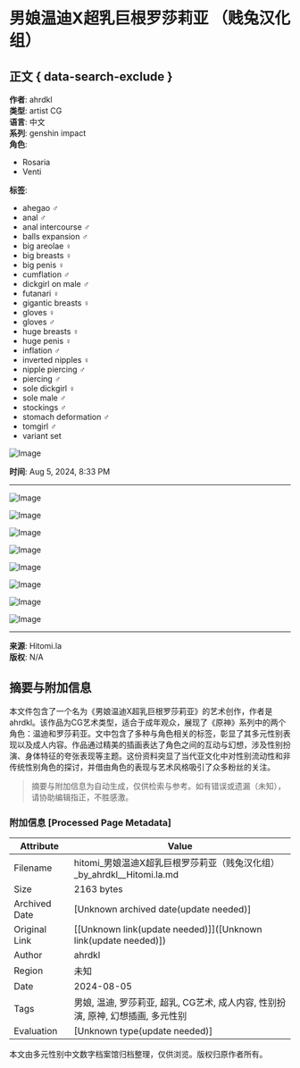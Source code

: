 # 男娘温迪X超乳巨根罗莎莉亚 （贱兔汉化组）

## 正文 { data-search-exclude }


**作者**: ahrdkl  
**类型**: artist CG  
**语言**: 中文  
**系列**: genshin impact  
**角色**:  
- Rosaria  
- Venti  

**标签**:  
- ahegao ♂  
- anal ♂  
- anal intercourse ♂  
- balls expansion ♂  
- big areolae ♀  
- big breasts ♀  
- big penis ♀  
- cumflation ♂  
- dickgirl on male ♂  
- futanari ♀  
- gigantic breasts ♀  
- gloves ♀  
- gloves ♂  
- huge breasts ♀  
- huge penis ♀  
- inflation ♂  
- inverted nipples ♀  
- nipple piercing ♂  
- piercing ♂  
- sole dickgirl ♀  
- sole male ♂  
- stockings ♂  
- stomach deformation ♂  
- tomgirl ♂  
- variant set  

![Image](https://atn.hitomi.la/webpbigtn/6/62/33f802ed9074a834dae4f2a210ee5423c5192910d05488cc4ffc9a2c461d1626.webp)

**时间**: Aug 5, 2024, 8:33 PM  

---

![Image](https://atn.hitomi.la/webpsmallsmalltn/6/62/33f802ed9074a834dae4f2a210ee5423c5192910d05488cc4ffc9a2c461d1626.webp)

![Image](https://btn.hitomi.la/webpsmallsmalltn/2/99/b674d98119dc2bbbd364e9d0c0b6420990d52d60212cbd520109dbbd1d912992.webp)

![Image](https://atn.hitomi.la/webpsmallsmalltn/0/0b/b0a19622b950a809288d5c31b57253bc31ae0c1ffaeb4ae79ce0a9271d5770b0.webp)

![Image](https://btn.hitomi.la/webpsmallsmalltn/4/a5/26b2a1112e0b7bdb49f305d8340d313de2fdd0d7a98eed010132bef7db6eba54.webp)

![Image](https://atn.hitomi.la/webpsmallsmalltn/5/cc/a111e3cfc814af18ddb43741079891d8a793df79c9f4f5fcc1c3b9923c41dcc5.webp)

![Image](https://atn.hitomi.la/webpsmallsmalltn/2/5f/f591c3350ebdf711616606dd413a472a0c9afa311f040bbc825716ca895f45f2.webp)

![Image](https://atn.hitomi.la/webpsmallsmalltn/5/2e/e420231c1fbc499b56447eca9e8c862d3bac7f38e734f94f1fad9c08d4d722e5.webp)

![Image](https://btn.hitomi.la/webpsmallsmalltn/0/85/197622ac47ee64ad4d5f876037b65e4a29be127d7012643fda60ed6fbb2cb850.webp)

---

**来源**: Hitomi.la  
**版权**: N/A  
<!-- tcd_original_link https://hitomi.la/cg/%E7%94%B7%E5%A8%98%E6%B8%A9%E8%BF%AAx%E8%B6%85%E4%B9%B3%E5%B7%A8%E6%A0%B9%E7%BD%97%E8%8E%8E%E8%8E%89%E4%BA%9A-%EF%BC%88%E8%B4%B1%E5%85%94%E6%B1%89%E5%8C%96%E7%BB%84%EF%BC%89-%E4%B8%AD%E6%96%87-3012300.html -->


## 摘要与附加信息

<!-- tcd_abstract -->
本文件包含了一个名为《男娘温迪X超乳巨根罗莎莉亚》的艺术创作，作者是ahrdkl。该作品为CG艺术类型，适合于成年观众，展现了《原神》系列中的两个角色：温迪和罗莎莉亚。文中包含了多种与角色相关的标签，彰显了其多元性别表现以及成人内容。作品通过精美的插画表达了角色之间的互动与幻想，涉及性别扮演、身体特征的夸张表现等主题。这份资料突显了当代亚文化中对性别流动性和非传统性别角色的探讨，并借由角色的表现与艺术风格吸引了众多粉丝的关注。
<!-- tcd_abstract_end -->

> 摘要与附加信息为自动生成，仅供检索与参考。如有错误或遗漏（未知），请协助编辑指正，不胜感激。

### 附加信息 [Processed Page Metadata]

| Attribute       | Value                                  |
|-----------------|----------------------------------------|
| Filename        | hitomi_男娘温迪X超乳巨根罗莎莉亚（贱兔汉化组）_by_ahrdkl__Hitomi.la.md                             |
| Size            | 2163 bytes                           |
| Archived Date   | [Unknown archived date(update needed)]                             |
| Original Link   | [[Unknown link(update needed)]]([Unknown link(update needed)])                       |
| Author          | ahrdkl                               |
| Region          | 未知                               |
| Date            | 2024-08-05                                 |
| Tags            | 男娘, 温迪, 罗莎莉亚, 超乳, CG艺术, 成人内容, 性别扮演, 原神, 幻想插画, 多元性别                                 |
| Evaluation            | [Unknown type(update needed)]                                 |
<!-- tcd_table_end -->

本文由多元性别中文数字档案馆归档整理，仅供浏览。版权归原作者所有。

